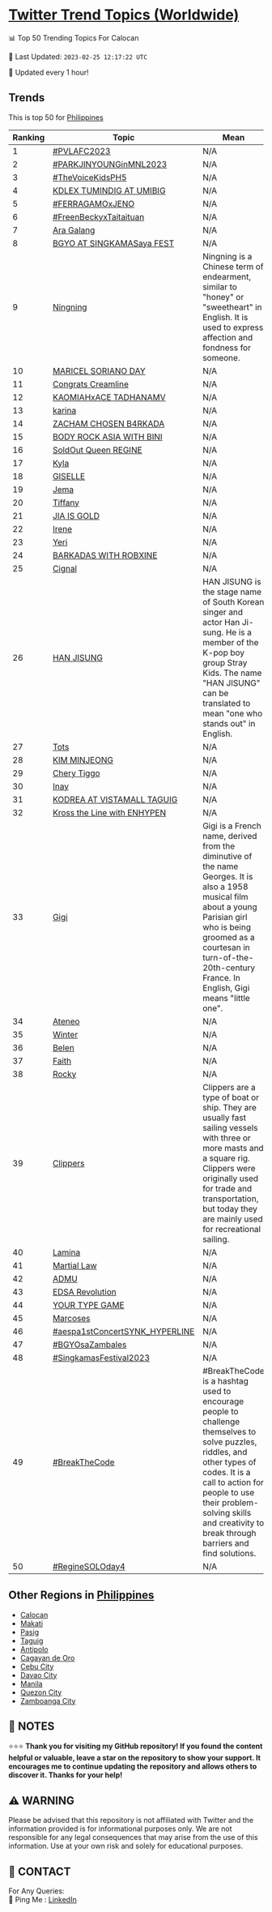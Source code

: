 [Twitter Trend Topics (Worldwide)](https://github.com/ErcinDedeoglu/Twitter-Trend-Topics)
==========


📊 Top 50 Trending Topics For Calocan

📆 Last Updated: `2023-02-25 12:17:22 UTC`

🔧 Updated every 1 hour!


## Trends

This is top 50 for [Philippines](</Philippines>)

| Ranking | Topic | Mean |
| ------- | ------------ | ------------ |
| 1 | [#PVLAFC2023](http://twitter.com/search?q=%23PVLAFC2023) | N/A |
| 2 | [#PARKJINYOUNGinMNL2023](http://twitter.com/search?q=%23PARKJINYOUNGinMNL2023) | N/A |
| 3 | [#TheVoiceKidsPH5](http://twitter.com/search?q=%23TheVoiceKidsPH5) | N/A |
| 4 | [KDLEX TUMINDIG AT UMIBIG](http://twitter.com/search?q=KDLEX+TUMINDIG+AT+UMIBIG) | N/A |
| 5 | [#FERRAGAMOxJENO](http://twitter.com/search?q=%23FERRAGAMOxJENO) | N/A |
| 6 | [#FreenBeckyxTaitaituan](http://twitter.com/search?q=%23FreenBeckyxTaitaituan) | N/A |
| 7 | [Ara Galang](http://twitter.com/search?q=Ara+Galang) | N/A |
| 8 | [BGYO AT SINGKAMASaya FEST](http://twitter.com/search?q=BGYO+AT+SINGKAMASaya+FEST) | N/A |
| 9 | [Ningning](http://twitter.com/search?q=Ningning) | Ningning is a Chinese term of endearment, similar to "honey" or "sweetheart" in English. It is used to express affection and fondness for someone. |
| 10 | [MARICEL SORIANO DAY](http://twitter.com/search?q=MARICEL+SORIANO+DAY) | N/A |
| 11 | [Congrats Creamline](http://twitter.com/search?q=Congrats+Creamline) | N/A |
| 12 | [KAOMIAHxACE TADHANAMV](http://twitter.com/search?q=KAOMIAHxACE+TADHANAMV) | N/A |
| 13 | [karina](http://twitter.com/search?q=karina) | N/A |
| 14 | [ZACHAM CHOSEN B4RKADA](http://twitter.com/search?q=ZACHAM+CHOSEN+B4RKADA) | N/A |
| 15 | [BODY ROCK ASIA WITH BINI](http://twitter.com/search?q=BODY+ROCK+ASIA+WITH+BINI) | N/A |
| 16 | [SoldOut Queen REGINE](http://twitter.com/search?q=SoldOut+Queen+REGINE) | N/A |
| 17 | [Kyla](http://twitter.com/search?q=Kyla) | N/A |
| 18 | [GISELLE](http://twitter.com/search?q=GISELLE) | N/A |
| 19 | [Jema](http://twitter.com/search?q=Jema) | N/A |
| 20 | [Tiffany](http://twitter.com/search?q=Tiffany) | N/A |
| 21 | [JIA IS GOLD](http://twitter.com/search?q=JIA+IS+GOLD) | N/A |
| 22 | [Irene](http://twitter.com/search?q=Irene) | N/A |
| 23 | [Yeri](http://twitter.com/search?q=Yeri) | N/A |
| 24 | [BARKADAS WITH ROBXINE](http://twitter.com/search?q=BARKADAS+WITH+ROBXINE) | N/A |
| 25 | [Cignal](http://twitter.com/search?q=Cignal) | N/A |
| 26 | [HAN JISUNG](http://twitter.com/search?q=HAN+JISUNG) | HAN JISUNG is the stage name of South Korean singer and actor Han Ji-sung. He is a member of the K-pop boy group Stray Kids. The name "HAN JISUNG" can be translated to mean "one who stands out" in English. |
| 27 | [Tots](http://twitter.com/search?q=Tots) | N/A |
| 28 | [KIM MINJEONG](http://twitter.com/search?q=KIM+MINJEONG) | N/A |
| 29 | [Chery Tiggo](http://twitter.com/search?q=Chery+Tiggo) | N/A |
| 30 | [Inay](http://twitter.com/search?q=Inay) | N/A |
| 31 | [KODREA AT VISTAMALL TAGUIG](http://twitter.com/search?q=KODREA+AT+VISTAMALL+TAGUIG) | N/A |
| 32 | [Kross the Line with ENHYPEN](http://twitter.com/search?q=Kross+the+Line+with+ENHYPEN) | N/A |
| 33 | [Gigi](http://twitter.com/search?q=Gigi) | Gigi is a French name, derived from the diminutive of the name Georges. It is also a 1958 musical film about a young Parisian girl who is being groomed as a courtesan in turn-of-the-20th-century France. In English, Gigi means "little one". |
| 34 | [Ateneo](http://twitter.com/search?q=Ateneo) | N/A |
| 35 | [Winter](http://twitter.com/search?q=Winter) | N/A |
| 36 | [Belen](http://twitter.com/search?q=Belen) | N/A |
| 37 | [Faith](http://twitter.com/search?q=Faith) | N/A |
| 38 | [Rocky](http://twitter.com/search?q=Rocky) | N/A |
| 39 | [Clippers](http://twitter.com/search?q=Clippers) | Clippers are a type of boat or ship. They are usually fast sailing vessels with three or more masts and a square rig. Clippers were originally used for trade and transportation, but today they are mainly used for recreational sailing. |
| 40 | [Lamina](http://twitter.com/search?q=Lamina) | N/A |
| 41 | [Martial Law](http://twitter.com/search?q=Martial+Law) | N/A |
| 42 | [ADMU](http://twitter.com/search?q=ADMU) | N/A |
| 43 | [EDSA Revolution](http://twitter.com/search?q=EDSA+Revolution) | N/A |
| 44 | [YOUR TYPE GAME](http://twitter.com/search?q=YOUR+TYPE+GAME) | N/A |
| 45 | [Marcoses](http://twitter.com/search?q=Marcoses) | N/A |
| 46 | [#aespa1stConcertSYNK_HYPERLINE](http://twitter.com/search?q=%23aespa1stConcertSYNK_HYPERLINE) | N/A |
| 47 | [#BGYOsaZambales](http://twitter.com/search?q=%23BGYOsaZambales) | N/A |
| 48 | [#SingkamasFestival2023](http://twitter.com/search?q=%23SingkamasFestival2023) | N/A |
| 49 | [#BreakTheCode](http://twitter.com/search?q=%23BreakTheCode) | #BreakTheCode is a hashtag used to encourage people to challenge themselves to solve puzzles, riddles, and other types of codes. It is a call to action for people to use their problem-solving skills and creativity to break through barriers and find solutions. |
| 50 | [#RegineSOLOday4](http://twitter.com/search?q=%23RegineSOLOday4) | N/A |



## Other Regions in [Philippines](</Philippines>)

* [Calocan](</Philippines/Calocan.md>)
* [Makati](</Philippines/Makati.md>)
* [Pasig](</Philippines/Pasig.md>)
* [Taguig](</Philippines/Taguig.md>)
* [Antipolo](</Philippines/Antipolo.md>)
* [Cagayan de Oro](</Philippines/Cagayan de Oro.md>)
* [Cebu City](</Philippines/Cebu City.md>)
* [Davao City](</Philippines/Davao City.md>)
* [Manila](</Philippines/Manila.md>)
* [Quezon City](</Philippines/Quezon City.md>)
* [Zamboanga City](</Philippines/Zamboanga City.md>)



## 📝 NOTES

⭐⭐⭐ **Thank you for visiting my GitHub repository! If you found the content helpful or valuable, leave a star on the repository to show your support. It encourages me to continue updating the repository and allows others to discover it. Thanks for your help!**


## ⚠️ WARNING

Please be advised that this repository is not affiliated with Twitter and the information provided is for informational purposes only. We are not responsible for any legal consequences that may arise from the use of this information. Use at your own risk and solely for educational purposes.


## 📨 CONTACT

 For Any Queries:  
            🏓 Ping Me : [LinkedIn](https://www.linkedin.com/in/ercindedeoglu/)
